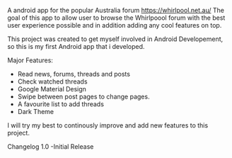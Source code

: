A android app for the popular Australia forum https://whirlpool.net.au/
The goal of this app to allow user to browse the Whirlpoool forum with the best user experience possible and in addition adding any cool features on top.

This project was created to get myself involved in Android Developement, so this is my first Android app that i developed. 

Major Features:
- Read news, forums, threads and posts
- Check watched threads
- Google Material Design
- Swipe between post pages to change pages.
- A favourite list to add threads
- Dark Theme

I will try my best to continously improve and add new features to this project.

Changelog 1.0
-Initial Release
